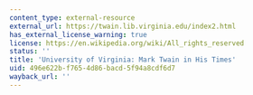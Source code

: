 ```yaml
---
content_type: external-resource
external_url: https://twain.lib.virginia.edu/index2.html
has_external_license_warning: true
license: https://en.wikipedia.org/wiki/All_rights_reserved
status: ''
title: 'University of Virginia: Mark Twain in His Times'
uid: 496e622b-f765-4d86-bacd-5f94a8cdf6d7
wayback_url: ''
---
```

